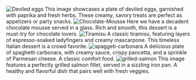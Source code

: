 ![Deviled eggs](https://images.unsplash.com/photo-1651980927610-434846437c28?q=80&w=2070&auto=format&fit=crop&ixlib=rb-4.0.3&ixid=M3wxMjA3fDB8MHxwaG90by1wYWdlfHx8fGVufDB8fHx8fA%3D%3D)
This image showcases a plate of deviled eggs, garnished with paprika and fresh herbs. These creamy, savory treats are perfect as appetizers or party snacks.
![Chocolate-Mousse](https://images.unsplash.com/photo-1602513902411-40bc2cf5044a?q=80&w=1935&auto=format&fit=crop&ixlib=rb-4.0.3&ixid=M3wxMjA3fDB8MHxwaG90by1wYWdlfHx8fGVufDB8fHx8fA%3D%3D)
Here we have a decadent chocolate mousse served in a glass. Rich and smooth, this dessert is a must-try for chocolate lovers.
![Tiramisu](https://media.istockphoto.com/id/1422163265/photo/tiramisu.jpg?s=2048x2048&w=is&k=20&c=pyFBEw3fRsxc7DFaI4YLRrXbq8gsIWXGy8utcAY6AWs=)
A classic tiramisu, featuring layers of espresso-soaked ladyfingers and creamy mascarpone. This timeless Italian dessert is a crowd favorite.
![spaggeti-carbonara](https://images.unsplash.com/photo-1588013273468-315fd88ea34c?q=80&w=2069&auto=format&fit=crop&ixlib=rb-4.0.3&ixid=M3wxMjA3fDB8MHxwaG90by1wYWdlfHx8fGVufDB8fHx8fA%3D%3D)
A delicious plate of spaghetti carbonara, with creamy sauce, crispy pancetta, and a sprinkle of Parmesan cheese. A classic comfort food.
![grilled-salmon](http://media.istockphoto.com/id/1487018281/photo/roasted-salmon-in-iron-pan.jpg?s=2048x2048&w=is&k=20&c=PPEgAxiDdcVX_I4zTdnLRALQdgQL45nVoyzxu-yCV0E=)
This image features a perfectly grilled salmon fillet, served in a sizzling iron pan. A healthy and flavorful dish that pairs well with fresh veggies.
